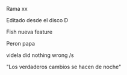 Rama xx

Editado desde el disco D

Fish nueva feature


Peron papa

videla did nothing wrong /s

"Los verdaderos cambios se hacen de noche"